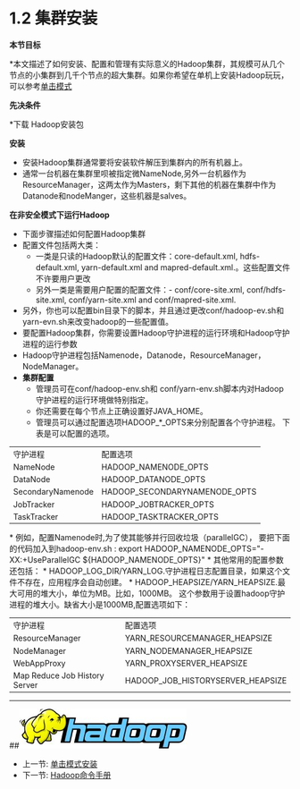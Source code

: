 # 1.2 集群安装

**本节目标**

*本文描述了如何安装、配置和管理有实际意义的Hadoop集群，其规模可从几个节点的小集群到几千个节点的超大集群。如果你希望在单机上安装Hadoop玩玩，可以参考[单击模式](<01.1.md>)
 
**先决条件**

*下载  Hadoop安装包

**安装**

* 安装Hadoop集群通常要将安装软件解压到集群内的所有机器上。
* 通常一台机器在集群里呗被指定微NameNode,另外一台机器作为ResourceManager，这两太作为Masters，剩下其他的机器在集群中作为Datanode和nodeManger，这些机器是salves。

**在非安全模式下运行Hadoop**

* 下面步骤描述如何配置Hadoop集群
* 配置文件包括两大类：
	* 一类是只读的Hadoop默认的配置文件：core-default.xml, hdfs-default.xml, yarn-default.xml and mapred-default.xml.。这些配置文件不许要用户更改
	* 另外一类是需要用户配置的配置文件：- conf/core-site.xml, conf/hdfs-site.xml, conf/yarn-site.xml and conf/mapred-site.xml.
* 另外，你也可以配置bin目录下的脚本，并且通过更改conf/hadoop-ev.sh和yarn-evn.sh来改变hadoop的一些配置值。
*  要配置Hadoop集群，你需要设置Hadoop守护进程的运行环境和Hadoop守护进程的运行参数
*  Hadoop守护进程包括Namenode，Datanode，ResourceManager，NodeManager。
* **集群配置**
	* 管理员可在conf/hadoop-env.sh和 conf/yarn-env.sh脚本内对Hadoop守护进程的运行环境做特别指定。
	*  你还需要在每个节点上正确设置好JAVA_HOME。
	*  管理员可以通过配置选项HADOOP_*_OPTS来分别配置各个守护进程。 下表是可以配置的选项。
<table>
		<tr><td>守护进程</td><td>配置选项</td></tr>
		<tr><td>NameNode</td><td>HADOOP_NAMENODE_OPTS</td></tr>
		<tr><td>DataNode</td><td>HADOOP_DATANODE_OPTS</td></tr>
		<tr><td>SecondaryNamenode</td><td>HADOOP_SECONDARYNAMENODE_OPTS</td></tr>
		<tr><td>JobTracker</td><td>HADOOP_JOBTRACKER_OPTS</td></tr>
		<tr><td>TaskTracker</td><td>HADOOP_TASKTRACKER_OPTS</td></tr>
</table>
* 例如，配置Namenode时,为了使其能够并行回收垃圾（parallelGC）， 要把下面的代码加入到hadoop-env.sh : 
export HADOOP_NAMENODE_OPTS="-XX:+UseParallelGC ${HADOOP_NAMENODE_OPTS}" 
* 其他常用的配置参数还包括：
	*  HADOOP_LOG_DIR/YARN_LOG.守护进程日志配置目录，如果这个文件不存在，应用程序会自动创建。
	*  HADOOP_HEAPSIZE/YARN_HEAPSIZE.最大可用的堆大小，单位为MB。比如，1000MB。 这个参数用于设置hadoop守护进程的堆大小。缺省大小是1000MB,配置选项如下：
<table>
		<tr><td>守护进程</td><td>配置选项</td></tr>
		<tr><td>ResourceManager</td><td>YARN_RESOURCEMANAGER_HEAPSIZE</td></tr>
		<tr><td>NodeManager</td><td>YARN_NODEMANAGER_HEAPSIZE</td></tr>
		<tr><td>WebAppProxy</td><td>YARN_PROXYSERVER_HEAPSIZE</td></tr>
		<tr><td>Map Reduce Job History Server</td><td>HADOOP_JOB_HISTORYSERVER_HEAPSIZE</td></tr>
</table>

----
##![](images/hadoop-logo.jpg?raw=true)
  * 上一节: [单击模式安装](<01.2.md>)
  * 下一节: [Hadoop命令手册](<01.4.md>)
